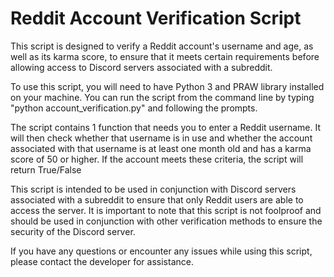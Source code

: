 # Reddit Account Verification Script

This script is designed to verify a Reddit account's username and age, as well as its karma score, to ensure that it meets certain requirements before allowing access to Discord servers associated with a subreddit.

To use this script, you will need to have Python 3 and PRAW library installed on your machine. You can run the script from the command line by typing "python account_verification.py" and following the prompts.

The script contains 1 function that needs you to enter a Reddit username. It will then check whether that username is in use and whether the account associated with that username is at least one month old and has a karma score of 50 or higher. If the account meets these criteria, the script will return True/False

This script is intended to be used in conjunction with Discord servers associated with a subreddit to ensure that only Reddit users are able to access the server. It is important to note that this script is not foolproof and should be used in conjunction with other verification methods to ensure the security of the Discord server.

If you have any questions or encounter any issues while using this script, please contact the developer for assistance.